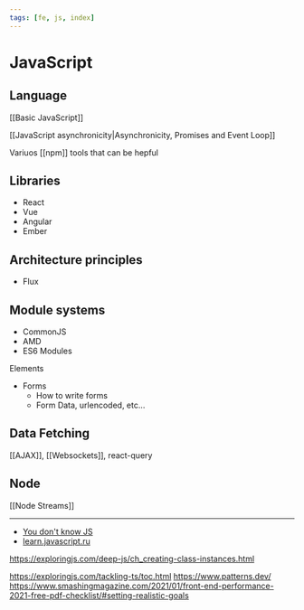 ```yaml
---
tags: [fe, js, index]
---
```


# JavaScript

## Language

[[Basic JavaScript]]

[[JavaScript asynchronicity|Asynchronicity, Promises and Event Loop]]

Variuos [[npm]] tools that can be hepful

## Libraries

- React
- Vue
- Angular
- Ember

## Architecture principles

- Flux

## Module systems

- CommonJS
- AMD
- ES6 Modules

Elements

- Forms
  - How to write forms
  - Form Data, urlencoded, etc...

## Data Fetching

[[AJAX]], [[Websockets]], react-query

## Node

[[Node Streams]]

<!--

[[Front-end performance checklist]]
[[CSS Shorthands]]

[[Next]]

[[Node project cheatsheet]]

- Event System
- Width & Height

## Node

- Streams

- [[JavaScript Arrays|Arrays]]
- [[JavaScript Functions|Functions]]
- [[JavaScript Asynchronicity|Asynchronicity]]

Map, Set, WeakMap, WeakSet
[[JavaScript Functions|Functions]]

- [[How browser works]]

* Asyncronicity

## [[JavaScript Modules|Modules]]

## Performance

## Browser

### Repaint

- https://gist.github.com/paulirish/5d52fb081b3570c81e3a
-->

<!--- [The Nature of Code](https://natureofcode.com)-->

<!--
https://itnext.io/make-services-a-natural-prt-of-redux-architecture-8a78b6a4b961

https://redux.js.org/introduction/learning-resources

### Преимущества

- **Unidirectional data flow**
- **Separation of concerns**
- **Declarative programming**
- [[React]]

## Redux
- [Docs](https://redux.js.org/)
- [Style Guide](https://redux.js.org/style-guide/style-guide#introduction)
https://github.com/markerikson/react-redux-links/blob/master/basic-concepts.md
https://dev.to/davidkpiano/redux-is-half-of-a-pattern-1-2-1hd7

https://frontendmasters.com/books/front-end-handbook/2019/#1

https://exploringjs.com/impatient-js/toc.html
https://exploringjs.com/deep-js/toc.html

https://web.archive.org/web/20181215200026/http://apress.jensimmons.com/v5/pro-html5-programming/ch0.html

https://github.com/getify/Functional-Light-JS

http://largescalejs.ru/

https://github.com/MostlyAdequate/mostly-adequate-guide
http://thenodeway.io/introduction/#build-small-single-purpose-modules

https://nikhilm.github.io/uvbook/
http://book.mixu.net/node/
https://nodejs.org/en/docs/

https://www.keithcirkel.co.uk/metaprogramming-in-es6-symbols/

---
### Links
* [Ecmascript Language Types](https://www.ecma-international.org/ecma-262/6.0/#sec-ecmascript-language-types)

---




- [[Windows & IFrames]]
-->

---

- [You don't know JS](https://github.com/getify/You-Dont-Know-JS)
- [learn.javascript.ru](http://learn.javascript.ru/)

<!--
- [Javascript Garden](http://shamansir.github.io/JavaScript-Garden/)
- [MDN](https://developer.mozilla.org/en-US/)
- [JavaScript The Right Way](|http://jstherightway.org/)
- [Eloquent JavaScript](http://eloquentjavascript.net/)
- [SuperHero.js](http://superherojs.com/)


https://itnext.io/nodejs-logging-made-right-117a19e8b4ce

https://stackoverflow.blog/2019/09/12/practical-ways-to-write-better-javascript/
-->

https://exploringjs.com/deep-js/ch_creating-class-instances.html

https://exploringjs.com/tackling-ts/toc.html
https://www.patterns.dev/
https://www.smashingmagazine.com/2021/01/front-end-performance-2021-free-pdf-checklist/#setting-realistic-goals
